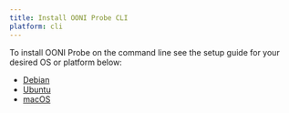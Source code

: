 ```yaml
---
title: Install OONI Probe CLI
platform: cli
---
```

To install OONI Probe on the command line see the setup guide for your desired OS or platform below:
* [Debian](/install/cli/debian)
* [Ubuntu](/install/cli/ubuntu)
* [macOS](/install/cli/macos)
